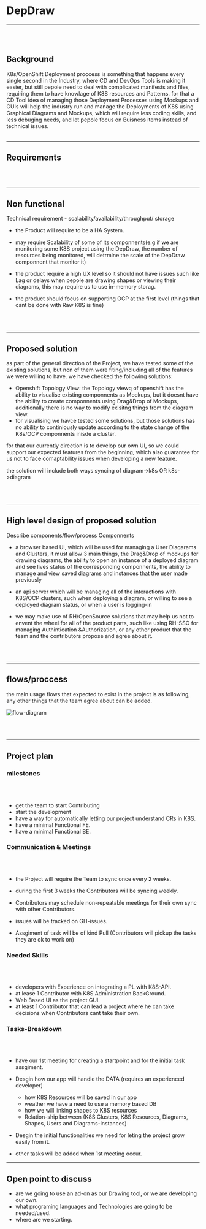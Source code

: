 # DepDraw

---

<br/>
<br/>

## Background
K8s/OpenShift Deployment proccess is something that happens every single second in the Industry, where CD and DevOps Tools is making it easier, but still pepole need to deal with complicated manifests and files, requiring them to have knowlage of K8S resources and Patterns.
for that a CD Tool idea of managing those Deployment Processes using Mockups and GUIs will help the industry run and manage the Deployments of K8S using Graphical Diagrams and Mockups,
which will require less coding skills, and less debuging needs, and let pepole focus on Buisness items instead of technical issues.
<br/>
<br/>

---
## Requirements 
<br/>
<br/>


---
## Non functional
Technical requirement - scalability/availability/throughput/ storage 
- the Product will require to be a HA System.

- may require Scalability of some of its componnents(e.g if we are monitoring some K8S project using the DepDraw, the number of resources being monitored, will detrmine the scale of the DepDraw componnent that monitor it)

- the product require a high UX level so it should not have issues such like Lag or delays when pepole are drawing shapes or viewing their diagrams, this may require us to use in-memory storag.
- the product should focus on supporting OCP at the first level (things that cant be done with Raw K8S is fine)

<br/>
<br/>

---
## Proposed solution
as part of the general direction of the Project, we have tested some of the existing solutions, but non of them were fiting/including all of the features we were willing to have.
we have checked the following solutions:
- Openshift Topology View: the Topology viewq of openshift has the ability to visualise existing componnents as Mockups, but it doesnt have the ability to create componnents using Drag&Drop of Mockups, additionally there is no way to modify exisitng things from the diagram view.
- for visualising we havce tested some solutions, but those solutions has no ability to continiously update according to the state change of the K8s/OCP componnents inisde a cluster.

for that our currently direction is to develop our own UI, so we could support our expected features from the beginning, which also guarantee for us not to face comaptability issues when developing a new feature.

the solution will include both ways syncing of diagram->k8s OR k8s->diagram


<br/>
<br/>

---
## High level design of proposed solution 
Describe components/flow/process 
Componnents
- a browser based UI, which will be used for managing a User Diagarams and Clusters, it must allow 3 main things, the Drag&Drop of mockups for drawing diagrams, the ability to open an instance of a deployed diagram and see lives status of the corresponding componnents, the ability to manage and view saved diagrams and instances that the user made previously

- an api server which will be managing all of the interactions with K8S/OCP clusters, such when deploying a diagram, or willing to see a deployed diagram status, or when a user is logging-in

- we may make use of RH/OpenSource solutions that may help us not to envent the wheel for all of the product parts, such like using RH-SSO for managing Authintication
&Authorization, or any other product that the team and the contributors propose and agree about it.

<br/>
<br/>

---
## flows/proccess
the main usage flows that expected to exist in the project is as following, any other things that the team agree about can be added.

![flow-diagram](./images/DepDraw-Flow.png)



<br/>
<br/>

---
## Project plan 

### milestones
<br/>
<br/>

- get the team to start Contributing
- start the development
- have a way for automatically letting our project understand CRs in K8S.
- have a minimal Functional FE.
- have a minimal Functional BE.

### Communication & Meetings
<br/>
<br/>

- the Project will require the Team to sync once every 2 weeks.

- during the first 3 weeks the Contributors will be syncing weekly.

- Contributors may schedule non-repeatable meetings for their own sync with other Contributors.

- issues will be tracked on GH-issues.

- Assgiment of task will be of kind Pull (Contributors will pickup the tasks they are ok to work on)


### Needed Skills
<br/>
<br/>

- developers with Experience on integrating a PL with K8S-API.
- at lease 1 Contributor with K8S Administration BackGround.
- Web Based UI as the project GUI.
- at least 1 Contributor that can lead a project where he can take decisions when Contributors cant take their own.

### Tasks-Breakdown
<br/>
<br/>

- have our 1st meeting for creating a startpoint and for the initial task assgiment.
- Desgin how our app will handle the DATA (requires an experienced developer)
  - how K8S Resources will be saved in our app
  - weather we have a need to use a memory based DB
  - how we will linking shapes to K8S resources
  - Relation-ship between (K8S Clusters, K8S Resources, Diagrams, Shapes, Users and Diagrams-instances)

- Desgin the initial functionalities we need for leting the project grow easily from it.
- other tasks will be added when 1st meeting occur.


---
## Open point to discuss 

- are we going to use an ad-on as our Drawing tool, or we are developing our own.
- what programing languages and Technologies are going to be needed/used.
- where are we starting.